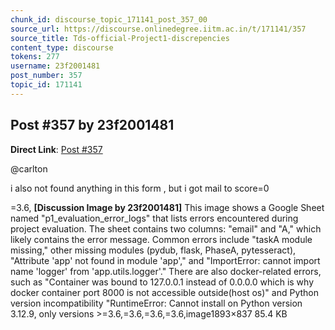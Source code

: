 ```yaml
---
chunk_id: discourse_topic_171141_post_357_00
source_url: https://discourse.onlinedegree.iitm.ac.in/t/171141/357
source_title: Tds-official-Project1-discrepencies
content_type: discourse
tokens: 277
username: 23f2001481
post_number: 357
topic_id: 171141
---
```


## Post #357 by 23f2001481

**Direct Link**: [Post #357](https://discourse.onlinedegree.iitm.ac.in/t/171141/357)

@carlton

i also not found anything in this form , but i got mail to score=0

=3.6, **[Discussion Image by 23f2001481]** This image shows a Google Sheet named "p1_evaluation_error_logs" that lists errors encountered during project evaluation. The sheet contains two columns: "email" and "A," which likely contains the error message. Common errors include "taskA module missing," other missing modules (pydub, flask, PhaseA, pytesseract), "Attribute 'app' not found in module 'app'," and "ImportError: cannot import name 'logger' from 'app.utils.logger'." There are also docker-related errors, such as "Container was bound to 127.0.0.1 instead of 0.0.0.0 which is why docker container port 8000 is not accessible outside(host os)" and Python version incompatibility "RuntimeError: Cannot install on Python version 3.12.9, only versions >=3.6,=3.6,=3.6,=3.6,image1893×837 85.4 KB
